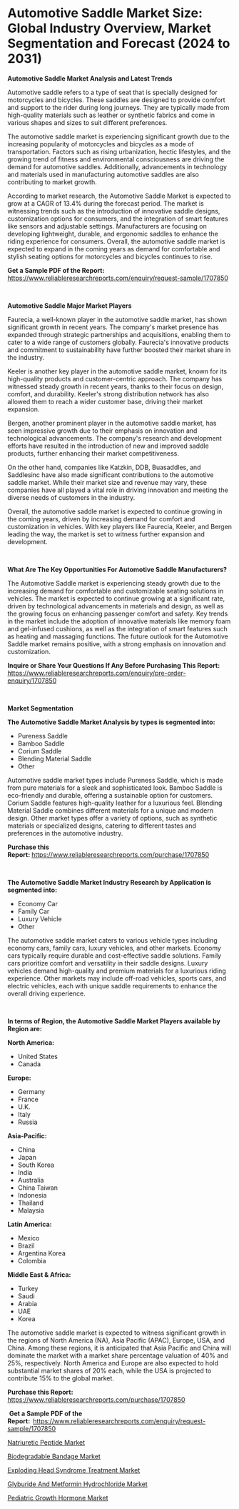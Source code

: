 <p><h1>Automotive Saddle Market Size: Global Industry Overview, Market Segmentation and Forecast (2024 to 2031)</h1></p><p><strong>Automotive Saddle Market Analysis and Latest Trends</strong></p>
<p><p>Automotive saddle refers to a type of seat that is specially designed for motorcycles and bicycles. These saddles are designed to provide comfort and support to the rider during long journeys. They are typically made from high-quality materials such as leather or synthetic fabrics and come in various shapes and sizes to suit different preferences.</p><p>The automotive saddle market is experiencing significant growth due to the increasing popularity of motorcycles and bicycles as a mode of transportation. Factors such as rising urbanization, hectic lifestyles, and the growing trend of fitness and environmental consciousness are driving the demand for automotive saddles. Additionally, advancements in technology and materials used in manufacturing automotive saddles are also contributing to market growth.</p><p>According to market research, the Automotive Saddle Market is expected to grow at a CAGR of 13.4% during the forecast period. The market is witnessing trends such as the introduction of innovative saddle designs, customization options for consumers, and the integration of smart features like sensors and adjustable settings. Manufacturers are focusing on developing lightweight, durable, and ergonomic saddles to enhance the riding experience for consumers. Overall, the automotive saddle market is expected to expand in the coming years as demand for comfortable and stylish seating options for motorcycles and bicycles continues to rise.</p></p>
<p><strong>Get a Sample PDF of the Report:&nbsp;</strong> <a href="https://www.reliableresearchreports.com/enquiry/request-sample/1707850">https://www.reliableresearchreports.com/enquiry/request-sample/1707850</a></p>
<p>&nbsp;</p>
<p><strong>Automotive Saddle Major Market Players</strong></p>
<p><p>Faurecia, a well-known player in the automotive saddle market, has shown significant growth in recent years. The company's market presence has expanded through strategic partnerships and acquisitions, enabling them to cater to a wide range of customers globally. Faurecia's innovative products and commitment to sustainability have further boosted their market share in the industry.</p><p>Keeler is another key player in the automotive saddle market, known for its high-quality products and customer-centric approach. The company has witnessed steady growth in recent years, thanks to their focus on design, comfort, and durability. Keeler's strong distribution network has also allowed them to reach a wider customer base, driving their market expansion.</p><p>Bergen, another prominent player in the automotive saddle market, has seen impressive growth due to their emphasis on innovation and technological advancements. The company's research and development efforts have resulted in the introduction of new and improved saddle products, further enhancing their market competitiveness.</p><p>On the other hand, companies like Katzkin, DDB, Buasaddles, and Saddlesinc have also made significant contributions to the automotive saddle market. While their market size and revenue may vary, these companies have all played a vital role in driving innovation and meeting the diverse needs of customers in the industry.</p><p>Overall, the automotive saddle market is expected to continue growing in the coming years, driven by increasing demand for comfort and customization in vehicles. With key players like Faurecia, Keeler, and Bergen leading the way, the market is set to witness further expansion and development.</p></p>
<p>&nbsp;</p>
<p><strong>What Are The Key Opportunities For Automotive Saddle Manufacturers?</strong></p>
<p><p>The Automotive Saddle market is experiencing steady growth due to the increasing demand for comfortable and customizable seating solutions in vehicles. The market is expected to continue growing at a significant rate, driven by technological advancements in materials and design, as well as the growing focus on enhancing passenger comfort and safety. Key trends in the market include the adoption of innovative materials like memory foam and gel-infused cushions, as well as the integration of smart features such as heating and massaging functions. The future outlook for the Automotive Saddle market remains positive, with a strong emphasis on innovation and customization.</p></p>
<p><strong>Inquire or Share Your Questions If Any Before Purchasing This Report:</strong> <a href="https://www.reliableresearchreports.com/enquiry/pre-order-enquiry/1707850">https://www.reliableresearchreports.com/enquiry/pre-order-enquiry/1707850</a></p>
<p>&nbsp;</p>
<p><strong>Market Segmentation</strong></p>
<p><strong>The Automotive Saddle Market Analysis by types is segmented into:</strong></p>
<p><ul><li>Pureness Saddle</li><li>Bamboo Saddle</li><li>Corium Saddle</li><li>Blending Material Saddle</li><li>Other</li></ul></p>
<p><p>Automotive saddle market types include Pureness Saddle, which is made from pure materials for a sleek and sophisticated look. Bamboo Saddle is eco-friendly and durable, offering a sustainable option for customers. Corium Saddle features high-quality leather for a luxurious feel. Blending Material Saddle combines different materials for a unique and modern design. Other market types offer a variety of options, such as synthetic materials or specialized designs, catering to different tastes and preferences in the automotive industry.</p></p>
<p><strong>Purchase this Report:&nbsp;</strong><a href="https://www.reliableresearchreports.com/purchase/1707850">https://www.reliableresearchreports.com/purchase/1707850</a></p>
<p>&nbsp;</p>
<p><strong>The Automotive Saddle Market Industry Research by Application is segmented into:</strong></p>
<p><ul><li>Economy Car</li><li>Family Car</li><li>Luxury Vehicle</li><li>Other</li></ul></p>
<p><p>The automotive saddle market caters to various vehicle types including economy cars, family cars, luxury vehicles, and other markets. Economy cars typically require durable and cost-effective saddle solutions. Family cars prioritize comfort and versatility in their saddle designs. Luxury vehicles demand high-quality and premium materials for a luxurious riding experience. Other markets may include off-road vehicles, sports cars, and electric vehicles, each with unique saddle requirements to enhance the overall driving experience.</p></p>
<p>&nbsp;</p>
<p><strong>In terms of Region, the Automotive Saddle Market Players available by Region are:</strong></p>
<p>
    <p> <strong> North America: </strong>
        <ul>
            <li>United States</li>
            <li>Canada</li>
        </ul>
        </p> 
    <p> <strong> Europe: </strong>
        <ul>
            <li>Germany</li>
            <li>France</li>
            <li>U.K.</li>
            <li>Italy</li>
            <li>Russia</li>
        </ul>
        </p> 
    <p> <strong> Asia-Pacific: </strong>
        <ul>
            <li>China</li>
            <li>Japan</li>
            <li>South Korea</li>
            <li>India</li>
            <li>Australia</li>
            <li>China Taiwan</li>
            <li>Indonesia</li>
            <li>Thailand</li>
            <li>Malaysia</li>
        </ul>
        </p> 
    <p> <strong> Latin America: </strong>
        <ul>
            <li>Mexico</li>
            <li>Brazil</li>
            <li>Argentina Korea</li>
            <li>Colombia</li>
        </ul>
        </p> 
    <p> <strong> Middle East & Africa: </strong>
        <ul>
            <li>Turkey</li>
            <li>Saudi</li>
            <li>Arabia</li>
            <li>UAE</li>
            <li>Korea</li>
        </ul>
    </p>
    </p>
<p><p>The automotive saddle market is expected to witness significant growth in the regions of North America (NA), Asia Pacific (APAC), Europe, USA, and China. Among these regions, it is anticipated that Asia Pacific and China will dominate the market with a market share percentage valuation of 40% and 25%, respectively. North America and Europe are also expected to hold substantial market shares of 20% each, while the USA is projected to contribute 15% to the global market.</p></p>
<p><strong>Purchase this Report: </strong><a href="https://www.reliableresearchreports.com/purchase/1707850">https://www.reliableresearchreports.com/purchase/1707850</a></p>
<p>&nbsp;<strong>Get a Sample PDF of the Report:&nbsp;&nbsp;</strong><a href="https://www.reliableresearchreports.com/enquiry/request-sample/1707850">https://www.reliableresearchreports.com/enquiry/request-sample/1707850</a></p>
<p><strong></strong></p>
<p><p><a href="https://medium.com/@shanieprice69879/natriuretic-peptide-market-insights-into-market-cagr-market-trends-and-growth-strategies-c7325683844c">Natriuretic Peptide Market</a></p><p><a href="https://medium.com/@dorisstephens14/biodegradable-bandage-market-comprehensive-assessment-by-type-application-and-geography-74ff9a649f21">Biodegradable Bandage Market</a></p><p><a href="https://medium.com/@dorothybrooks53/exploding-head-syndrome-treatment-market-exploring-market-share-market-trends-and-future-growth-05546dcd466d">Exploding Head Syndrome Treatment Market</a></p><p><a href="https://medium.com/@dorothybrooks53/glyburide-and-metformin-hydrochloride-market-competitive-analysis-market-trends-and-forecast-to-234f64b8565e">Glyburide And Metformin Hydrochloride Market</a></p><p><a href="https://medium.com/@dorisstephens14/analyzing-pediatric-growth-hormone-market-global-industry-perspective-and-forecast-2024-to-2031-9f6ddd2bb9a0">Pediatric Growth Hormone Market</a></p></p>